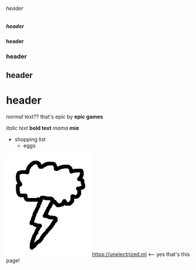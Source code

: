 ###### header
##### header
#### header
### header
## header
# header
*normal* text?? that's epic by **epic games**

*italic text*
**bold text**
*mama **mia***

* shopping list
  * eggs

![here is a cool thunderstorm image](thunder.png)
https://unelectrized.ml <-- yes that's this page!
